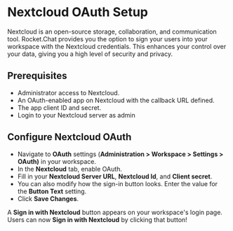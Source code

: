 # Nextcloud OAuth Setup

Nextcloud is an open-source storage, collaboration, and communication tool. Rocket.Chat provides you the option to sign your users into your workspace with the Nextcloud credentials. This enhances your control over your data, giving you a high level of security and privacy.

## Prerequisites

* Administrator access to Nextcloud.
* An OAuth-enabled app on Nextcloud with the callback URL defined.
* The app client ID and secret.
* Login to your Nextcloud server as admin

## Configure Nextcloud OAuth

* Navigate to **OAuth** settings (**Administration > Workspace > Settings > OAuth)** in your workspace.
* In the **Nextcloud** tab, enable OAuth.
* Fill in your **Nextcloud Server URL**, **Nextcloud Id**, and **Client secret**.
* You can also modify how the sign-in button looks. Enter the value for the **Button Text** setting.
* Click **Save Changes**.&#x20;

A **Sign in with Nextcloud** button appears on your workspace's login page. Users can now **Sign in with Nextcloud** by clicking that button!

